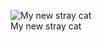 <figure>
  <img src="http://farm4.static.flickr.com/3068/2506661255_fbd946e6e6.jpg" alt="My new stray cat">
  <figcaption>My new stray cat</figcaption>
</figure> 